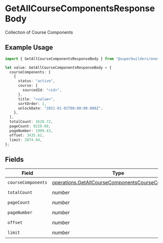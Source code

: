 # GetAllCourseComponentsResponseBody

Collection of Course Components

## Example Usage

```typescript
import { GetAllCourseComponentsResponseBody } from "@superbuilders/oneroster/models/operations";

let value: GetAllCourseComponentsResponseBody = {
  courseComponents: [
    {
      status: "active",
      course: {
        sourcedId: "<id>",
      },
      title: "<value>",
      sortOrder: 1,
      unlockDate: "2021-01-01T00:00:00.000Z",
    },
  ],
  totalCount: 3620.72,
  pageCount: 8229.69,
  pageNumber: 1999.43,
  offset: 3435.62,
  limit: 2874.94,
};
```

## Fields

| Field                                                                                                                  | Type                                                                                                                   | Required                                                                                                               | Description                                                                                                            |
| ---------------------------------------------------------------------------------------------------------------------- | ---------------------------------------------------------------------------------------------------------------------- | ---------------------------------------------------------------------------------------------------------------------- | ---------------------------------------------------------------------------------------------------------------------- |
| `courseComponents`                                                                                                     | [operations.GetAllCourseComponentsCourseComponent](../../models/operations/getallcoursecomponentscoursecomponent.md)[] | :heavy_check_mark:                                                                                                     | N/A                                                                                                                    |
| `totalCount`                                                                                                           | *number*                                                                                                               | :heavy_check_mark:                                                                                                     | N/A                                                                                                                    |
| `pageCount`                                                                                                            | *number*                                                                                                               | :heavy_check_mark:                                                                                                     | N/A                                                                                                                    |
| `pageNumber`                                                                                                           | *number*                                                                                                               | :heavy_check_mark:                                                                                                     | N/A                                                                                                                    |
| `offset`                                                                                                               | *number*                                                                                                               | :heavy_check_mark:                                                                                                     | N/A                                                                                                                    |
| `limit`                                                                                                                | *number*                                                                                                               | :heavy_check_mark:                                                                                                     | N/A                                                                                                                    |